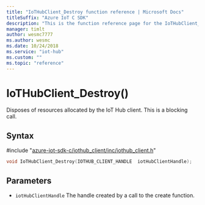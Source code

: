 ```yaml
---                             
title: "IoTHubClient_Destroy function reference | Microsoft Docs" 
titleSuffix: "Azure IoT C SDK"            
description: "This is the function reference page for the IoTHubClient_Destroy() function in the Azure IoT C SDK. This SDK is used with Azure IoT Hub and Azure IoT Hub Device Provisioning Service"            
manager: timlt                 
author: wesmc7777              
ms.author: wesmc               
ms.date: 10/24/2018                    
ms.service: "iot-hub"             
ms.custom: ""                
ms.topic: "reference"        
---                            
```


# IoTHubClient_Destroy()

Disposes of resources allocated by the IoT Hub client. This is a blocking call.

## Syntax

\#include "[azure-iot-sdk-c/iothub_client/inc/iothub_client.h](../iothub-client-h.md)"  
```C
void IoTHubClient_Destroy(IOTHUB_CLIENT_HANDLE  iotHubClientHandle);
```

## Parameters
* `iotHubClientHandle` The handle created by a call to the create function.

